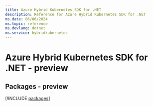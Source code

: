 ```yaml
---
title: Azure Hybrid Kubernetes SDK for .NET
description: Reference for Azure Hybrid Kubernetes SDK for .NET
ms.date: 06/06/2024
ms.topic: reference
ms.devlang: dotnet
ms.service: hybridkubernetes
---
```

# Azure Hybrid Kubernetes SDK for .NET - preview
## Packages - preview
[!INCLUDE [packages](hybrid-kubernetes-index.md)]